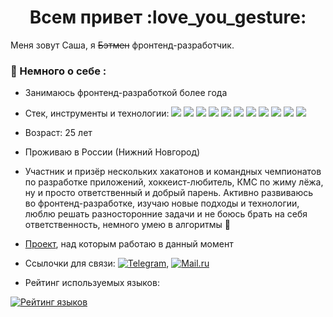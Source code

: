 <div>
    <h1 align="center">Всем привет :love_you_gesture:</h1>
</div>

Меня зовут Саша, я ~~Бэтмен~~ фронтенд-разработчик.

### :open_book: Немного о себе :

- Занимаюсь фронтенд-разработкой более года

- Стек, инструменты и технологии: <img src="https://img.shields.io/badge/JavaScript-F7DF1E"/> <img src="https://img.shields.io/badge/TypeScript-3178C6"/> <img src="https://img.shields.io/badge/React-61DAFB"/> <img src="https://img.shields.io/badge/Redux | Redux Toolkit- 764988"/> <img src="https://img.shields.io/badge/Webpack-8ED5FA"/> <img src="https://img.shields.io/badge/npm-CB3837"/> <img src="https://img.shields.io/badge/scss-CD6799"/> <img src="https://img.shields.io/badge/css modules-black"/> <img src="https://img.shields.io/badge/BEM (css)-C0C0C0"/> <img src="https://img.shields.io/badge/git-F05133"/> <img src="https://img.shields.io/badge/Node.js-689F63"/>

- Возраст: 25 лет

- Проживаю в России (Нижний Новгород)

- Участник и призёр нескольких хакатонов и командных чемпионатов по разработке приложений, хоккеист-любитель, КМС по жиму лёжа, ну и просто ответственный и добрый парень. Активно развиваюсь во фронтенд-разработке, изучаю новые подходы и технологии, люблю решать разносторонние задачи и не боюсь брать на себя ответственность, немного умею в алгоритмы :rofl:

- [Проект](https://github.com/EZzzKryak/my-project), над которым работаю в данный момент

- Ссылочки для связи: [![Telegram](https://img.shields.io/badge/@ezzzkryak-blue?logo=telegram&logoColor=white)](https://t.me/ezzzkryak), [![Mail.ru](https://img.shields.io/badge/manicynaleksandr@mail.ru-blue?logo=mail.ru)](mailto:manicynaleksandr@mail.ru)

- Рейтинг используемых языков:

[![Рейтинг языков](https://github-readme-stats.vercel.app/api/top-langs/?username=ezzzkryak&layout=compact&theme=vision-friendly-white)](https://github.com/anuraghazra/github-readme-stats) 
